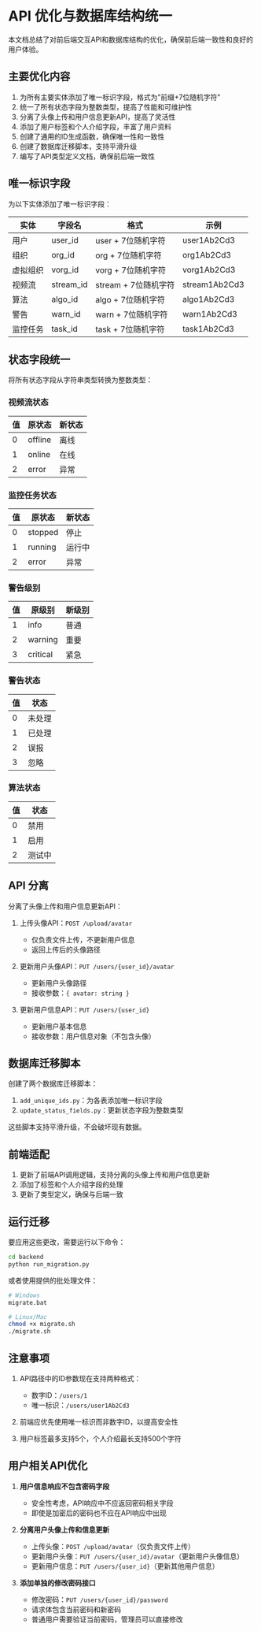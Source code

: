 # API 优化与数据库结构统一

本文档总结了对前后端交互API和数据库结构的优化，确保前后端一致性和良好的用户体验。

## 主要优化内容

1. 为所有主要实体添加了唯一标识字段，格式为"前缀+7位随机字符"
2. 统一了所有状态字段为整数类型，提高了性能和可维护性
3. 分离了头像上传和用户信息更新API，提高了灵活性
4. 添加了用户标签和个人介绍字段，丰富了用户资料
5. 创建了通用的ID生成函数，确保唯一性和一致性
6. 创建了数据库迁移脚本，支持平滑升级
7. 编写了API类型定义文档，确保前后端一致性

## 唯一标识字段

为以下实体添加了唯一标识字段：

| 实体 | 字段名 | 格式 | 示例 |
|------|--------|------|------|
| 用户 | user_id | user + 7位随机字符 | user1Ab2Cd3 |
| 组织 | org_id | org + 7位随机字符 | org1Ab2Cd3 |
| 虚拟组织 | vorg_id | vorg + 7位随机字符 | vorg1Ab2Cd3 |
| 视频流 | stream_id | stream + 7位随机字符 | stream1Ab2Cd3 |
| 算法 | algo_id | algo + 7位随机字符 | algo1Ab2Cd3 |
| 警告 | warn_id | warn + 7位随机字符 | warn1Ab2Cd3 |
| 监控任务 | task_id | task + 7位随机字符 | task1Ab2Cd3 |

## 状态字段统一

将所有状态字段从字符串类型转换为整数类型：

### 视频流状态

| 值 | 原状态 | 新状态 |
|----|--------|--------|
| 0 | offline | 离线 |
| 1 | online | 在线 |
| 2 | error | 异常 |

### 监控任务状态

| 值 | 原状态 | 新状态 |
|----|--------|--------|
| 0 | stopped | 停止 |
| 1 | running | 运行中 |
| 2 | error | 异常 |

### 警告级别

| 值 | 原级别 | 新级别 |
|----|--------|--------|
| 1 | info | 普通 |
| 2 | warning | 重要 |
| 3 | critical | 紧急 |

### 警告状态

| 值 | 状态 |
|----|------|
| 0 | 未处理 |
| 1 | 已处理 |
| 2 | 误报 |
| 3 | 忽略 |

### 算法状态

| 值 | 状态 |
|----|------|
| 0 | 禁用 |
| 1 | 启用 |
| 2 | 测试中 |

## API 分离

分离了头像上传和用户信息更新API：

1. 上传头像API：`POST /upload/avatar`
   - 仅负责文件上传，不更新用户信息
   - 返回上传后的头像路径

2. 更新用户头像API：`PUT /users/{user_id}/avatar`
   - 更新用户头像路径
   - 接收参数：`{ avatar: string }`

3. 更新用户信息API：`PUT /users/{user_id}`
   - 更新用户基本信息
   - 接收参数：用户信息对象（不包含头像）

## 数据库迁移脚本

创建了两个数据库迁移脚本：

1. `add_unique_ids.py`：为各表添加唯一标识字段
2. `update_status_fields.py`：更新状态字段为整数类型

这些脚本支持平滑升级，不会破坏现有数据。

## 前端适配

1. 更新了前端API调用逻辑，支持分离的头像上传和用户信息更新
2. 添加了标签和个人介绍字段的处理
3. 更新了类型定义，确保与后端一致

## 运行迁移

要应用这些更改，需要运行以下命令：

```bash
cd backend
python run_migration.py
```

或者使用提供的批处理文件：

```bash
# Windows
migrate.bat

# Linux/Mac
chmod +x migrate.sh
./migrate.sh
```

## 注意事项

1. API路径中的ID参数现在支持两种格式：
   - 数字ID：`/users/1`
   - 唯一标识：`/users/user1Ab2Cd3`

2. 前端应优先使用唯一标识而非数字ID，以提高安全性

3. 用户标签最多支持5个，个人介绍最长支持500个字符

## 用户相关API优化

1. **用户信息响应不包含密码字段**
   - 安全性考虑，API响应中不应返回密码相关字段
   - 即使是加密后的密码也不应在API响应中出现

2. **分离用户头像上传和信息更新**
   - 上传头像：`POST /upload/avatar`（仅负责文件上传）
   - 更新用户头像：`PUT /users/{user_id}/avatar`（更新用户头像信息）
   - 更新用户信息：`PUT /users/{user_id}`（更新其他用户信息）

3. **添加单独的修改密码接口**
   - 修改密码：`PUT /users/{user_id}/password`
   - 请求体包含当前密码和新密码
   - 普通用户需要验证当前密码，管理员可以直接修改 